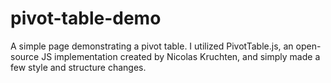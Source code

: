 # pivot-table-demo

A simple page demonstrating a pivot table. I utilized PivotTable.js, an open-source JS implementation created by Nicolas Kruchten, and simply made a few style and structure changes.
